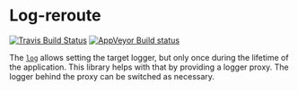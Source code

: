 # Log-reroute

[![Travis Build Status](https://api.travis-ci.org/vorner/log-reroute.png?branch=master)](https://travis-ci.org/vorner/log-reroute)
[![AppVeyor Build status](https://ci.appveyor.com/api/projects/status/a7jxutjn94266ift/branch/master?svg=true)](https://ci.appveyor.com/project/vorner/log-reroute/branch/master)

The [`log`](https://crates.io/crates/log) allows setting the target logger, but
only once during the lifetime of the application. This library helps with that
by providing a logger proxy. The logger behind the proxy can be switched as
necessary.
